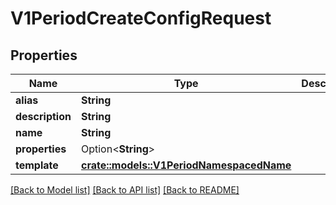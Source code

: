 # V1PeriodCreateConfigRequest

## Properties

Name | Type | Description | Notes
------------ | ------------- | ------------- | -------------
**alias** | **String** |  | 
**description** | **String** |  | 
**name** | **String** |  | 
**properties** | Option<**String**> |  | [optional]
**template** | [**crate::models::V1PeriodNamespacedName**](v1.NamespacedName.md) |  | 

[[Back to Model list]](../README.md#documentation-for-models) [[Back to API list]](../README.md#documentation-for-api-endpoints) [[Back to README]](../README.md)


